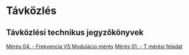 # Távközlés
## Távközlési technikus jegyzőkönyvek
[Mérés 04. - Frekvencia VS Modulácio mérés](https://github.com/martinez7200/tavkozles/blob/main/jegyzokonyv/Johansson-8202-modultor01/index.md)
[Mérés 01. - T mérési feladat](https://github.com/martinez7200/tavkozles/blob/main/jegyzokonyv/T-ellenallas-halozat/index.md)
